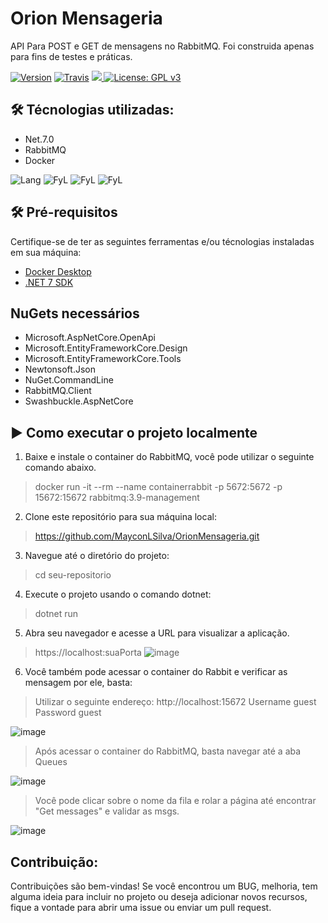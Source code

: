 # Orion Mensageria

API Para POST e GET de mensagens no RabbitMQ. Foi construida apenas para fins de testes e práticas.

[![Version](https://img.shields.io/badge/Conventional%20Commits-1.0.1-blue.svg)](https://conventionalcommits.org)
[![Travis](https://img.shields.io/travis/gotbahn/browsers-support-badges.svg)](https://github.com/MayconLSilva/OrionMensageria)
<a href="https://github.com/MayconLSilva/OrionMensageria">
    <img src="https://img.shields.io/github/issues-pr/FN-FAL113/github-readme-steam-status"/> 
</a>
[![License: GPL v3](https://img.shields.io/badge/License-GPLv3-blue.svg)](https://www.gnu.org/licenses/gpl-3.0)
## 🛠️ Técnologias utilizadas:
* Net.7.0
* RabbitMQ
* Docker

![Lang](https://img.shields.io/badge/C%23-239120?style=for-the-badge&logo=c-sharp&logoColor=white)
![FyL](https://img.shields.io/badge/.NET-5C2D91?style=for-the-badge&logo=.net&logoColor=white)
![FyL](https://img.shields.io/badge/rabbitmq-%23FF6600.svg?&style=for-the-badge&logo=rabbitmq&logoColor=white)
![FyL](https://img.shields.io/badge/Docker-2496ED?style=for-the-badge&logo=docker&logoColor=white)

## 🛠️ Pré-requisitos
Certifique-se de ter as seguintes ferramentas e/ou técnologias instaladas em sua máquina:
* [Docker Desktop](https://desktop.docker.com/win/main/amd64/Docker%20Desktop%20Installer.exe?_gl=1*msh36l*_ga*MTQ0Mzc3NjU2Ny4xNjI1MzMzMjE5*_ga_XJWPQMJYHQ*MTY4NzM2NTc2Ni43LjEuMTY4NzM2NTc2Ni42MC4wLjA.)
* [.NET 7 SDK](https://download.visualstudio.microsoft.com/download/pr/2ab1aa68-3e14-401a-b106-833d66fa992b/060457e640f4095acf4723c4593314b6/dotnet-sdk-7.0.304-win-x64.exe)

## NuGets necessários
* Microsoft.AspNetCore.OpenApi
* Microsoft.EntityFrameworkCore.Design
* Microsoft.EntityFrameworkCore.Tools
* Newtonsoft.Json
* NuGet.CommandLine
* RabbitMQ.Client
* Swashbuckle.AspNetCore

## ▶️ Como executar o projeto localmente
1. Baixe e instale o container do RabbitMQ, você pode utilizar o seguinte comando abaixo.
> docker run -it --rm --name containerrabbit -p 5672:5672 -p 15672:15672 rabbitmq:3.9-management
2. Clone este repositório para sua máquina local:
> https://github.com/MayconLSilva/OrionMensageria.git
3. Navegue até o diretório do projeto:
> cd seu-repositorio
4. Execute o projeto usando o comando dotnet:
> dotnet run
5. Abra seu navegador e acesse a URL para visualizar a aplicação.
> https://localhost:suaPorta
![image](https://github.com/MayconLSilva/OrionMensageria/assets/24304710/72f05881-f6b7-41a2-a0fe-42af296619c8)

6. Você também pode acessar o container do Rabbit e verificar as mensagem por ele, basta:
> Utilizar o seguinte endereço: http://localhost:15672
> Username guest Password guest

![image](https://github.com/MayconLSilva/OrionMensageria/assets/24304710/b3276d05-e026-479d-adc4-01b443512950)

> Após acessar o container do RabbitMQ, basta navegar até a aba Queues

![image](https://github.com/MayconLSilva/OrionMensageria/assets/24304710/907d831a-d884-4084-9f1c-e5b88a4414d6)

> Você pode clicar sobre o nome da fila e rolar a página até encontrar "Get messages" e validar as msgs.

![image](https://github.com/MayconLSilva/OrionMensageria/assets/24304710/a70ec60b-d5d9-43d2-a567-87f0710af22b)


## Contribuição:
Contribuições são bem-vindas! Se você encontrou um BUG, melhoria, tem alguma ideia para incluir no projeto ou deseja adicionar novos recursos, fique a vontade para abrir uma issue ou enviar um pull request.
